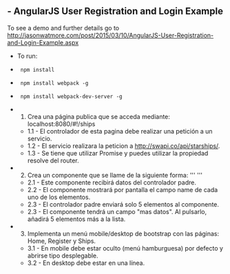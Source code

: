 ## - AngularJS User Registration and Login Example

To see a demo and further details go to http://jasonwatmore.com/post/2015/03/10/AngularJS-User-Registration-and-Login-Example.aspx

* To run:
 * <pre><code> npm install </code></pre>
 * <pre><code> npm install webpack -g </code></pre>
 * <pre><code> npm install webpack-dev-server -g </code></pre>

* 1. Crea una página publica que se acceda mediante: localhost:8080/#!/ships
    * 1.1 - El controlador de esta pagina debe realizar una petición a un servicio.
    * 1.2 - El servicio realizara la peticion a http://swapi.co/api/starships/.
    * 1.3 - Se tiene que utilizar Promise y puedes utilizar la propiedad resolve del router. 

* 2. Crea un componente que se llame de la siguiente forma: '''<custom-md-list> </custom-md-list>'''
    * 2.1 - Este componente recibirá datos del controlador padre.
    * 2.2 - El componente mostrará por pantalla el campo name de cada uno de los elementos.
    * 2.3 - El controlador padre enviará solo 5 elementos al componente.
    * 2.3 - El componente tendrá un campo "mas datos". Al pulsarlo, añadirá 5 elementos más a la lista.
    
* 3. Implementa un menú mobile/desktop de bootstrap con las páginas: Home, Register y Ships.  
    * 3.1 - En mobile debe estar oculto (menú hamburguesa) por defecto y abrirse tipo desplegable.
    * 3.2 - En desktop debe estar en una línea. 

